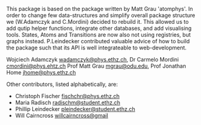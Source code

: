 This package is based on the package written by Matt Grau 'atomphys'. In order to change few data-structures and simplify overall package structure we (W.Adamczyk and C.Mordini) decided to rebuild it. This allowed us to add qutip helper functions, integrate other databases, and add visualising tools. States, Atoms and Transitions are now also not using registries, but graphs instead. P.Leindecker contributed valuable advice of how to build the package such that its API is well integrateable to web-development.

Wojciech Adamczyk <wadamczyk@phys.ethz.ch>, Dr Carmelo Mordini <cmordini@phys.ehtz.ch>
Prof Matt Grau <mgrau@odu.edu>, Prof Jonathan Home <jhome@phys.ethz.ch>

Other contributors, listed alphabetically, are:

* Christoph Fischer <fischchr@phys.ethz.ch>
* Maria Radisch <radischm@student.ethz.ch>
* Phillip Leindecker <pleindecker@student.ethz.ch>
* Will Cairncross <willcairncross@gmail>



